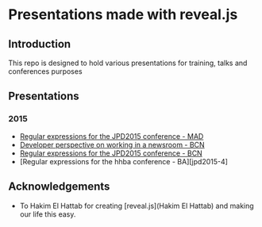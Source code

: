 Presentations made with reveal.js
=================================

## Introduction

This repo is designed to hold various presentations for training,
 talks and conferences purposes

## Presentations

### 2015
* [Regular expressions for the JPD2015 conference - MAD][jpd2015-1]
* [Developer perspective on working in a newsroom - BCN][jpd2015-2]
* [Regular expressions for the JPD2015 conference - BCN][jpd2015-3]
* [Regular expressions for the hhba conference - BA][jpd2015-4]

## Acknowledgements

* To Hakim El Hattab for creating [reveal.js](Hakim El Hattab) and making our life this easy.

[jpd2015-1]: http://www.juanelosua.com/presentations/2015/20150604-jpd2015-regexp/
[jpd2015-2]: http://www.juanelosua.com/presentations/2015/20150605-jpd2015-coloquio/
[jpd2015-3]: http://www.juanelosua.com/presentations/2015/20150606-jpd2015-regexp/
[jpd2015-3]: http://www.juanelosua.com/presentations/2015/20150828-hhba2015-regexp/